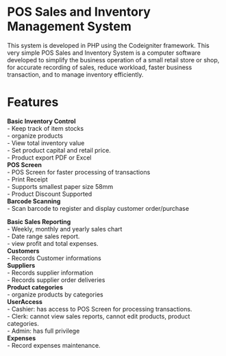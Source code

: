 # POS Sales and Inventory Management System

This system is developed in PHP using the Codeigniter framework. This very simple POS Sales and Inventory System is a computer software developed to simplify the business operation of a small retail store or shop, for accurate recording of sales, reduce workload, faster business transaction, and to manage inventory efficiently. 

# Features
**Basic Inventory Control** <br />
	- Keep track of item stocks <br />
	- organize products <br />
	- View total inventory value <br />
	- Set product capital and retail price. <br />
	- Product export PDF or Excel <br />
**POS Screen**  <br />
	- POS Screen for faster processing of transactions <br />
	- Print Receipt <br />
	- Supports smallest paper size 58mm <br />
	- Product Discount Supported <br />
**Barcode Scanning** <br />
	- Scan barcode to register and display customer order/purchase <br />
	
**Basic Sales Reporting** <br />
	- Weekly, monthly and yearly sales chart <br />
	- Date range sales report. <br />
	- view profit and total expenses. <br /> 
**Customers** <br />
	- Records Customer informations <br />
**Suppliers** <br />
	- Records supplier information <br />
	- Records supplier order deliveries <br />
**Product categories** <br />
	- organize products by categories <br />
**UserAccess** <br />
	- Cashier: has access to POS Screen for processing transactions. <br />
	- Clerk: cannot view sales reports, cannot edit products, product categories. <br />
	- Admin: has full privilege <br />
**Expenses** <br /> 
	- Record expenses maintenance. <br />
	

